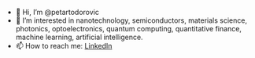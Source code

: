 - 👋 Hi, I’m @petartodorovic
- 👀 I’m interested in nanotechnology, semiconductors, materials science, photonics, optoelectronics, quantum computing, quantitative finance, machine learning, artificial intelligence.
- 📫 How to reach me: [LinkedIn](https://www.linkedin.com/in/ptodorovic/)

<!---
petartodorovic/petartodorovic is a ✨ special ✨ repository because its `README.md` (this file) appears on your GitHub profile.
You can click the Preview link to take a look at your changes.
--->
